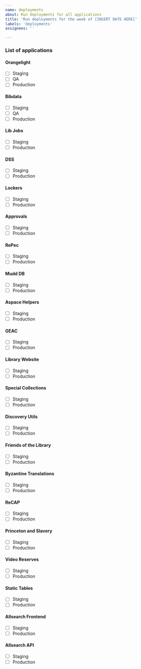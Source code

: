 ```yaml
---
name: deployments
about: Run deployments for all applications
title: 'Run deployments for the week of [INSERT DATE HERE]'
labels: 'deployments'
assignees: ''

---
```

### List of applications

#### Orangelight
- [ ] Staging
- [ ] QA
- [ ] Production

#### Bibdata
- [ ] Staging
- [ ] QA
- [ ] Production

#### Lib Jobs
- [ ] Staging
- [ ] Production

#### DSS
- [ ] Staging
- [ ] Production

#### Lockers
- [ ] Staging
- [ ] Production

#### Approvals
- [ ] Staging
- [ ] Production

#### RePec
- [ ] Staging
- [ ] Production

#### Mudd DB
- [ ] Staging
- [ ] Production

#### Aspace Helpers
- [ ] Staging
- [ ] Production

#### GEAC
- [ ] Staging
- [ ] Production

#### Library Website
- [ ] Staging
- [ ] Production

#### Special Collections
- [ ] Staging
- [ ] Production

#### Discovery Utils
- [ ] Staging
- [ ] Production

#### Friends of the Library
- [ ] Staging
- [ ] Production

#### Byzantine Translations
- [ ] Staging
- [ ] Production

#### ReCAP
- [ ] Staging
- [ ] Production

#### Princeton and Slavery
- [ ] Staging
- [ ] Production

#### Video Reserves
- [ ] Staging
- [ ] Production

#### Static Tables
- [ ] Staging
- [ ] Production

#### Allsearch Frontend
- [ ] Staging
- [ ] Production

#### Allsearch API
- [ ] Staging
- [ ] Production
